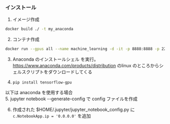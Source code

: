 ### インストール

1. イメージ作成
```bash
docker build ./ -t my_anaconda
```

2. コンテナ作成
```bash
docker run --gpus all --name machine_learning -d -it -p 8888:8888 -p 22:22 -v ${PWD}:/root/work my_anaconda
```

3. Anaconda のインストールシェル を実行。https://www.anaconda.com/products/distribution のlinux のところからシェルスクリプトをダウンロードしてくる

4. `pip install tensorflow-gpu`


以下は anaconda を使用する場合  
5. jupyter notebook --generate-config で config ファイルを作成

6. 作成された $HOME/.jupyter/jupyter_notebook_config.py に `c.NotebookApp.ip = '0.0.0.0'` を追加
